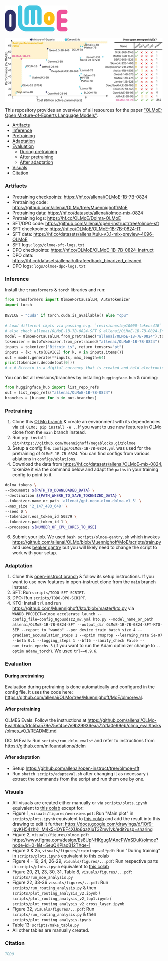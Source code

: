 ## <img src="visuals/logos/OLMoE_logo.png" width="200" />

![](visuals/figures/overview.jpg)

This repository provides an overview of all resources for the paper ["OLMoE: Open Mixture-of-Experts Language Models"](https://arxiv.org/abs/TODO).

- [Artifacts](#artifacts)
- [Inference](#inference)
- [Pretraining](#pretraining)
- [Adaptation](#adaptation)
- [Evaluation](#evaluation)
    - [During pretraining](#during-pretraining)
    - [After pretraining](#after-pretraining)
    - [After adaptation](#after-adaptation)
- [Visuals](#visuals)
- [Citation](#citation)

### Artifacts

- Pretraining checkpoints: https://hf.co/allenai/OLMoE-1B-7B-0824
- Pretraining code: https://github.com/allenai/OLMo/tree/Muennighoff/MoE
- Pretraining data: https://hf.co/datasets/allenai/olmoe-mix-0824
- Pretraining logs: https://hf.co/OLMoE/Dolma-OLMoE
- SFT/DPO code: https://github.com/allenai/open-instruct/tree/olmoe-sft
- SFT checkpoints: https://hf.co/OLMoE/OLMoE-1B-7B-0824-IT
- SFT data: https://hf.co/datasets/allenai/tulu-v3.1-mix-preview-4096-OLMoE
- SFT logs: `logs/olmoe-sft-logs.txt`
- DPO checkpoints: https://hf.co/OLMoE/OLMoE-1B-7B-0824-Instruct
- DPO data: https://hf.co/datasets/allenai/ultrafeedback_binarized_cleaned
- DPO logs: `logs/olmoe-dpo-logs.txt`

### Inference

Install the `transformers` & `torch` libraries and run:

```python
from transformers import OlmoeForCausalLM, AutoTokenizer
import torch

DEVICE = "cuda" if torch.cuda.is_available() else "cpu"

# Load different ckpts via passing e.g. `revision=step10000-tokens41B`
# also check allenai/OLMoE-1B-7B-0824-SFT & allenai/OLMoE-1B-7B-0824-Instruct
model = OlmoeForCausalLM.from_pretrained("allenai/OLMoE-1B-7B-0824").to(DEVICE)
tokenizer = AutoTokenizer.from_pretrained("allenai/OLMoE-1B-7B-0824")
inputs = tokenizer("Bitcoin is", return_tensors="pt")
inputs = {k: v.to(DEVICE) for k, v in inputs.items()}
out = model.generate(**inputs, max_length=64)
print(tokenizer.decode(out[0]))
# > # Bitcoin is a digital currency that is created and held electronically. No one controls it. Bitcoins aren’t printed, like dollars or euros – they’re produced by people and businesses running computers all around the world, using software that solves mathematical
```

You can list all revisions/branches by installing `huggingface-hub` & running:
```python
from huggingface_hub import list_repo_refs
out = list_repo_refs("allenai/OLMoE-1B-7B-0824")
branches = [b.name for b in out.branches]
```

### Pretraining

1. Clone this [OLMo branch](https://github.com/allenai/OLMo/tree/Muennighoff/MoE) & create an environment with its dependencies via `cd OLMo; pip install -e .`. If you want to use new features in OLMo clone from the `main` branch instead.
2. Run `pip install git+https://github.com/Muennighoff/megablocks.git@olmoe`
3. Setup a config file. `configs/OLMoE-1B-7B-0824.yml` was used for the pretraining of `OLMoE-1B-7B-0824`. You can find configs from various ablations in `configs/ablations`.
4. Download the data from https://hf.co/datasets/allenai/OLMoE-mix-0824, tokenize it via the command below and adapt the `paths` in your training config to point to it.
```bash
dolma tokens \
--documents ${PATH_TO_DOWNLOADED_DATA} \
--destination ${PATH_WHERE_TO_SAVE_TOKENIZED_DATA} \
--tokenizer.name_or_path 'allenai/gpt-neox-olmo-dolma-v1_5' \
--max_size '2_147_483_648' \
--seed 0 \
--tokenizer.eos_token_id 50279 \
--tokenizer.pad_token_id 1 \
--processes ${NUMBER_OF_CPU_CORES_TO_USE}
```
6. Submit your job. We used `bash scripts/olmoe-gantry.sh` which invokes https://github.com/allenai/OLMo/blob/Muennighoff/MoE/scripts/train.py and uses [beaker gantry](https://github.com/allenai/beaker-gantry) but you will likely need to change the script to work with your setup.

### Adaptation

1. Clone this [open-instruct branch](https://github.com/allenai/open-instruct/tree/olmoe-sft) & follow its setup instructions. If you want to use new features in open-instruct clone from the `main` branch instead.
2. SFT: Run `scripts/TODO-SFT-SCRIPT`.
3. DPO: Run `scripts/TODO-DPO-SCRIPT`.
4. KTO: Install `trl` and run https://github.com/Muennighoff/kto/blob/master/kto.py via `WANDB_PROJECT=olmoe accelerate launch --config_file=config_8gpusdsz2_m7.yml kto.py --model_name_or_path allenai/OLMoE-1B-7B-0824-SFT --output_dir OLMoE-1B-7B-0824-SFT-KTO-3EP --report_to "wandb" --per_device_train_batch_size 4 --gradient_accumulation_steps 1 --optim rmsprop --learning_rate 5e-07 --beta 0.1 --logging_steps 1 --bf16 --sanity_check False --num_train_epochs 3` (if you want to run the Adam optimizer change to `--optim adamw_torch`). We used `trl==0.9.6`.

### Evaluation

#### During pretraining

Evaluation during pretraining is done automatically and configured in the config file. It uses the code here: https://github.com/allenai/OLMo/tree/Muennighoff/MoE/olmo/eval.

#### After pretraining

OLMES Evals: Follow the instructions at https://github.com/allenai/OLMo-Eval/blob/51c5ba579e75ef4ce7e9b29936eaa72c1a0e99eb/olmo_eval/tasks/olmes_v0_1/README.md

DCLM Evals: Run `scripts/run_dclm_evals*` and refer to instructions from https://github.com/mlfoundations/dclm

#### After adaptation

- Setup https://github.com/allenai/open-instruct/tree/olmoe-sft
- Run `sbatch scripts/adapteval.sh` after changing it as necessary / extract the commands from the script and run them one by one.

### Visuals

- All visuals are created either manually or via `scripts/plots.ipynb` equivalent to [this colab](https://colab.research.google.com/drive/15PTwmoxcbrwWKG6ErY44hlJlLLKAj7Hx?usp=sharing) except for:
- Figure 1, `visuals/figures/overview.pdf`: Run "Main plot" in `scripts/plots.ipynb` equivalent to [this colab](https://colab.research.google.com/drive/15PTwmoxcbrwWKG6ErY44hlJlLLKAj7Hx?usp=sharing) and add the result into this drawing to edit it further: https://docs.google.com/drawings/d/1Of9-IgvKH54zhKI_M4x5HOYEF4XUp6qaXluT3Zmv1vk/edit?usp=sharing
- Figure 2, `visuals/figures/olmoe.pdf`: https://www.figma.com/design/Es8UpNHKgugMAncPWnSDuK/olmoe?node-id=0-1&t=SeuQKPlaoB12TXqe-1
- Figure 3 & 25, `visuals/figures/trainingeval*pdf`: Run "During training" in `scripts/plots.ipynb` equivalent to [this colab](https://colab.research.google.com/drive/15PTwmoxcbrwWKG6ErY44hlJlLLKAj7Hx?usp=sharing) 
- Figure 4 - 19, 24, 26-29, `visuals/figures/...pdf`: Run respective parts in `scripts/plots.ipynb` equivalent to [this colab](https://colab.research.google.com/drive/15PTwmoxcbrwWKG6ErY44hlJlLLKAj7Hx?usp=sharing) 
- Figure 20, 21, 23, 30, 31, Table 8, `visuals/figures/...pdf`: `scripts/run_moe_analysis.py`
- Figure 22, 33-36 `visuals/figures/...pdf`: Run `scripts/run_routing_analysis.py` & then `scripts/plot_routing_analysis_v2.ipynb` / `scripts/plot_routing_analysis_v2_top1.ipynb` / `scripts/plot_routing_analysis_v2_cross_layer.ipynb`
- Figure 32, `visuals/figures/...pdf`: Run  `scripts/run_routing_analysis.py` & then `scripts/plot_routing_analysis.ipynb`
- Table 13: `scripts/make_table.py`
- All other tables are manually created.

### Citation

```bibtex
TODO
```
